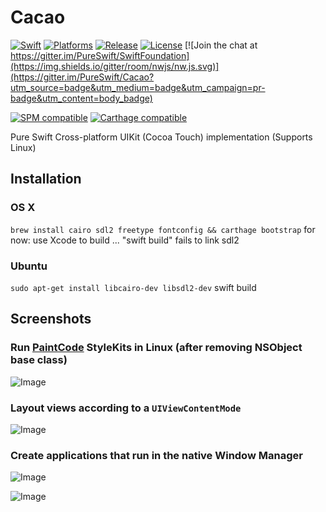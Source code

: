 # Cacao
[![Swift](https://img.shields.io/badge/swift-3.1-orange.svg?style=flat)](https://developer.apple.com/swift/)
[![Platforms](https://img.shields.io/badge/platform-osx%20%7C%20linux-lightgrey.svg)](https://developer.apple.com/swift/)
[![Release](https://img.shields.io/github/release/pureswift/cacao.svg)](https://github.com/astrotuna201/Cacao/releases)
[![License](https://img.shields.io/badge/license-MIT-71787A.svg)](https://tldrlegal.com/license/mit-license)
[![Join the chat at https://gitter.im/PureSwift/SwiftFoundation](https://img.shields.io/gitter/room/nwjs/nw.js.svg)](https://gitter.im/PureSwift/Cacao?utm_source=badge&utm_medium=badge&utm_campaign=pr-badge&utm_content=body_badge)

[![SPM compatible](https://img.shields.io/badge/SPM-compatible-4BC51D.svg?style=flat)](https://github.com/apple/swift-package-manager)
[![Carthage compatible](https://img.shields.io/badge/Carthage-compatible-4BC51D.svg?style=flat)](https://github.com/Carthage/Carthage)

Pure Swift Cross-platform UIKit (Cocoa Touch) implementation (Supports Linux)

## Installation

### OS X
`brew install cairo sdl2 freetype fontconfig && carthage bootstrap`
for now: use Xcode to build ... "swift build" fails to link sdl2
### Ubuntu
`sudo apt-get install libcairo-dev libsdl2-dev`
swift build

## Screenshots

### Run [PaintCode](http://www.paintcodeapp.com) StyleKits in Linux (after removing NSObject base class)

![Image](ReadmeImages/UbuntuStyleKit.png)

### Layout views according to a `UIViewContentMode`

![Image](ReadmeImages/ContentMode.gif)

### Create applications that run in the native Window Manager

![Image](ReadmeImages/UbuntuWindow.jpg)

![Image](ReadmeImages/MacWindow.jpg)

